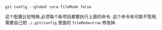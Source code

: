 ```
git config --global core.fileMode false
```

这个配置比较特殊,必须每个新项目都要执行上面的命令.
这个命令有可能不管用,需要自己把 `./.git/config` 里面的 `fileMode=true` 修改掉.